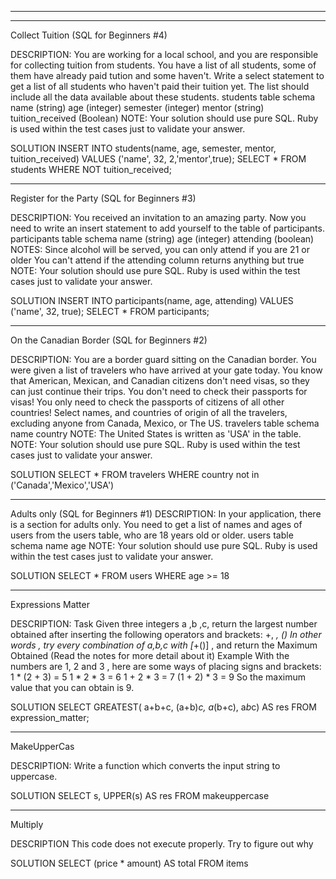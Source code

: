 
_______________________________________________________________

_______________________________________________________________
Collect Tuition (SQL for Beginners #4)

DESCRIPTION:
You are working for a local school, and you are responsible for collecting tuition from students. You have a list of all students, some of them have already paid tution and some haven't. Write a select statement to get a list of all students who haven't paid their tuition yet. The list should include all the data available about these students.
students table schema
name (string)
age (integer)
semester (integer)
mentor (string)
tuition_received (Boolean)
NOTE: Your solution should use pure SQL. Ruby is used within the test cases just to validate your answer.

SOLUTION
INSERT INTO students(name, age, semester, mentor, tuition_received)
VALUES ('name', 32, 2,'mentor',true);
SELECT * FROM students WHERE NOT tuition_received;
_______________________________________________________________

Register for the Party (SQL for Beginners #3)

DESCRIPTION:
You received an invitation to an amazing party. Now you need to write an insert statement to add yourself to the table of participants.
participants table schema
name (string)
age (integer)
attending (boolean)
NOTES:
Since alcohol will be served, you can only attend if you are 21 or older
You can't attend if the attending column returns anything but true
NOTE: Your solution should use pure SQL. Ruby is used within the test cases just to validate your answer.

SOLUTION
INSERT INTO participants(name, age, attending)
VALUES ('name', 32, true);
SELECT * FROM participants;

_______________________________________________________________

On the Canadian Border (SQL for Beginners #2)

DESCRIPTION:
You are a border guard sitting on the Canadian border. You were given a list of travelers who have arrived at your gate today. You know that American, Mexican, and Canadian citizens don't need visas, so they can just continue their trips. You don't need to check their passports for visas! You only need to check the passports of citizens of all other countries!
Select names, and countries of origin of all the travelers, excluding anyone from Canada, Mexico, or The US.
travelers table schema
name
country
NOTE: The United States is written as 'USA' in the table.
NOTE: Your solution should use pure SQL. Ruby is used within the test cases just to validate your answer.

SOLUTION
SELECT * FROM travelers WHERE country not in ('Canada','Mexico','USA')

_______________________________________________________________

Adults only (SQL for Beginners #1)
DESCRIPTION:
In your application, there is a section for adults only. You need to get a list of names and ages of users from the users table, who are 18 years old or older.
users table schema
name
age
NOTE: Your solution should use pure SQL. Ruby is used within the test cases just to validate your answer.

SOLUTION
SELECT * FROM users WHERE age >= 18
______________________________________________________________


Expressions Matter

DESCRIPTION:
Task
Given three integers a ,b ,c, return the largest number obtained after inserting the following operators and brackets: +, *, ()
In other words , try every combination of a,b,c with [*+()] , and return the Maximum Obtained (Read the notes for more detail about it)
Example
With the numbers are 1, 2 and 3 , here are some ways of placing signs and brackets:
1 * (2 + 3) = 5
1 * 2 * 3 = 6
1 + 2 * 3 = 7
(1 + 2) * 3 = 9
So the maximum value that you can obtain is 9.

SOLUTION
SELECT GREATEST( a+b+c, (a+b)*c, a*(b+c), a*b*c)
AS res FROM expression_matter;
______________________________________________________________

MakeUpperCas

DESCRIPTION:
Write a function which converts the input string to uppercase.

SOLUTION
SELECT s, UPPER(s) AS res FROM makeuppercase
______________________________________________________________

Multiply

DESCRIPTION
This code does not execute properly. Try to figure out why

SOLUTION
SELECT (price * amount) AS total FROM items


